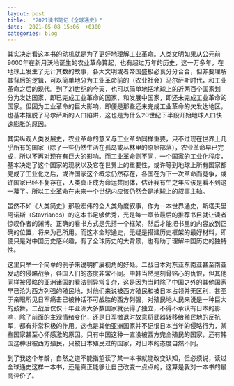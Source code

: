 ```yaml
---
layout: post
title:  "2021读书笔记《全球通史》"
date:  2021-05-08 15:06  +0300
categories: blog
---
```


其实决定看这本书的动机就是为了更好地理解工业革命。人类文明如果从公元前9000年在新月沃地诞生的农业革命算起，也有超过万年的历史，这一万多年，在地球上发生了无计其数的故事，各大文明或者帝国盛极必衰分分合合，但非要理解其背后的逻辑，可以简单地分为工业革命前的（农业社会）马尔萨斯时代，和工业革命之后的现代。到了21世纪的今天，也可以简单地把地球上的近两百个国家划分为发达国家，即已完成工业革命的国家，和发展中国家，即还未完成工业革命的国家。但因为工业革命的巨大影响，即便是那些还未完成工业革命的欠发达地区，也基本摆脱了马尔萨斯的人口陷阱，这也是为什么20世纪下半段开始地球人口快速膨胀的原因。

其实纵观人类发展史，农业革命的意义与工业革命同样重要，只不过现在世界上几乎所有的国家（除了一些仍然生活在孤岛或丛林里的原始部落），农业革命早已完成，所以不再对现在有巨大的影响。而工业革命则不同，一个国家的工业化程度，基本决定了这个国家的现状以及它在世界上的重要性，或许等到地球上所有国家都完成了工业化之后，或许国家这个概念仍然存在，各国在为下一次革命而竞争，或许国家已经不复存在，人类真正成为命运共同体，估计我有生之年应该是看不到这一幕了。所以工业革命在未来一个世纪内应该仍然会是地球上的叙事主轴。

虽然不如《人类简史》那般宏伟的全人类角度叙事，作为一本世界通史，斯塔夫里阿诺斯（Stavrianos）的这本书足够优秀，光是每一章节最后的推荐书目就让读者惊叹作者的渊博。正确的看书方式是先搭一个框架，然后才能把书里的内容放到正确的位置，将来为己所用。而这本全球通史，无疑是搭建历史框架的最好材料，即便只是对中国历史感兴趣，有了全球历史的大背景，也有助于理解中国历史的独特性。

这里只举一个简单的例子来说明扩展视角的好处。二战日本对东亚东南亚甚至南亚发动的侵略战争，各国人们的态度非常不同。中韩当然是刻骨铭心的仇恨，但其他同样被侵略的亚洲诸国的看法则异常复杂，这是因为当时除了中国之外的其他国家早已沦为西方列强的殖民地，对他们来说被西方殖民和被日本占领并无区别，甚至于亲眼所见日军痛击已被神话不可战胜的西方列强，对殖民地人民来说是一种巨大的鼓舞。二战后仅仅十年亚洲大多数国家就获得了独立，不得不承认有日本的影响，除了前面的主观情绪变化，还是日军撤退时故意将武器转移给殖民地的反抗军，都有非常积极的作用。这也是其他亚洲国家并不记恨日本当年的侵略行为，某些国家甚至心怀感激的原因。只有中国这种一直没被西方完全殖民的国家，还有韩国这种没被西方殖民，只被日本殖民过的国家，对日本的态度自然不同。

到了我这个年龄，自然之道不能指望读了某一本书就能改变认知，但必须说，读过全球通史这样一本书，还是真正能够让自己改变一点点的，这算是我对一本书的最高评价了。



<!--end-->

